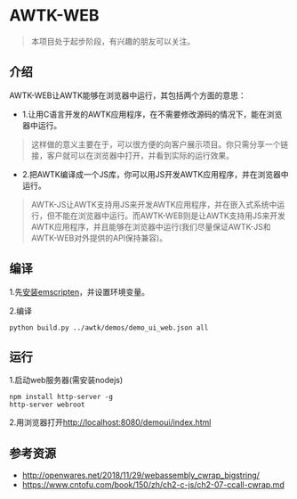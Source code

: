 # AWTK-WEB

> 本项目处于起步阶段，有兴趣的朋友可以关注。

## 介绍

AWTK-WEB让AWTK能够在浏览器中运行，其包括两个方面的意思：

* 1.让用C语言开发的AWTK应用程序，在不需要修改源码的情况下，能在浏览器中运行。

> 这样做的意义主要在于，可以很方便的向客户展示项目。你只需分享一个链接，客户就可以在浏览器中打开，并看到实际的运行效果。

* 2.把AWTK编译成一个JS库，你可以用JS开发AWTK应用程序，并在浏览器中运行。

> AWTK-JS让AWTK支持用JS来开发AWTK应用程序，并在嵌入式系统中运行，但不能在浏览器中运行。而AWTK-WEB则是让AWTK支持用JS来开发AWTK应用程序，并且能够在浏览器中运行(我们尽量保证AWTK-JS和AWTK-WEB对外提供的API保持兼容)。

## 编译

1.先[安装emscripten](https://emscripten.org/docs/getting_started/downloads.html#sdk-download-and-install)，并设置环境变量。


2.编译

```
python build.py ../awtk/demos/demo_ui_web.json all
```

## 运行

1.启动web服务器(需安装nodejs)

```
npm install http-server -g
http-server webroot
```

2.用浏览器打开[http://localhost:8080/demoui/index.html](http://localhost:8080/demoui/index.html)

## 参考资源

* http://openwares.net/2018/11/29/webassembly_cwrap_bigstring/
* https://www.cntofu.com/book/150/zh/ch2-c-js/ch2-07-ccall-cwrap.md
